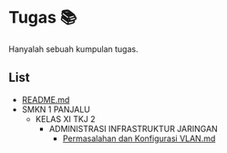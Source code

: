 # Tugas 📚
Hanyalah sebuah kumpulan tugas.

## List

- [README.md](https://github.com/Rakemoon/task/blob/master/home/runner/work/task/README.md)
- SMKN 1 PANJALU
  - KELAS XI TKJ 2
    - ADMINISTRASI INFRASTRUKTUR JARINGAN
      - [Permasalahan dan Konfigurasi VLAN.md](https://github.com/Rakemoon/task/blob/master/home/runner/work/task/SMKN%201%20PANJALU/KELAS%20XI%20TKJ%202/ADMINISTRASI%20INFRASTRUKTUR%20JARINGAN/Permasalahan%20dan%20Konfigurasi%20VLAN.md)
